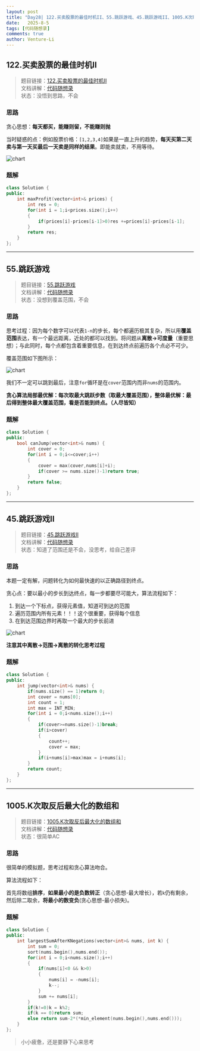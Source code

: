 ```yaml
---
layout: post
title: "Day28| 122.买卖股票的最佳时机II、55.跳跃游戏、45.跳跃游戏II、1005.K次取反后最大化的数组和"
date:   2025-8-5
tags: [代码随想录]
comments: true
author: Venture-Li
---
```


## 122.买卖股票的最佳时机II

> 题目链接：[122.买卖股票的最佳时机II](https://leetcode.cn/problems/best-time-to-buy-and-sell-stock-ii/description/)  
> 文档讲解：[代码随想录](https://www.programmercarl.com/)  
> 状态：没悟到思路，不会

### 思路

贪心思想：**每天都买，能赚则留，不能赚则抛**

当时疑惑的点：例如股票价格：`[1,2,3,4]`如果是一直上升的趋势，**每天买第二天卖与第一天买最后一天卖是同样的结果**。即能卖就卖，不用等待。

![chart](https://venture-li.github.io/images/202508052237336.png)

### 题解

```c++
class Solution {
public:
    int maxProfit(vector<int>& prices) {
        int res = 0;
        for(int i = 1;i<prices.size();i++)
        {
            if(prices[i]-prices[i-1]>0)res +=prices[i]-prices[i-1];
        }
        return res;
    }
};
```

---

## 55.跳跃游戏

> 题目链接：[55.跳跃游戏](https://leetcode.cn/problems/jump-game/description/)  
> 文档讲解：[代码随想录](https://www.programmercarl.com/)  
> 状态：没想到覆盖范围，不会

### 思路

思考过程：因为每个数字可以代表`1-n`的步长，每个都遍历极其复杂，所以用**覆盖范围**表达，有一个最远距离，近处的都可以找到。将问题从**离散->可度量**（重要思想）；与此同时，每个点都包含着重要信息，在到达终点前遍历各个点必不可少。

覆盖范围如下图所示：

![chart](https://venture-li.github.io/images/202508060010461.png)

我们不一定可以跳到最后，注意`for`循环是在`cover`范围内而非`nums`的范围内。

**贪心算法局部最优解：每次取最大跳跃步数（取最大覆盖范围），整体最优解：最后得到整体最大覆盖范围，看是否能到终点。（人尽皆知）**

### 题解

```c++
class Solution {
public:
    bool canJump(vector<int>& nums) {
        int cover = 0;
        for(int i = 0;i<=cover;i++)
        {
            cover = max(cover,nums[i]+i);
            if(cover >= nums.size()-1)return true;
        }
        return false;
    }
};
```

---

## 45.跳跃游戏II

> 题目链接：[45.跳跃游戏II](https://leetcode.cn/problems/jump-game-ii/)  
> 文档讲解：[代码随想录](https://www.programmercarl.com/)  
> 状态：知道了范围还是不会，没思考，给自己差评

### 思路

本题一定有解，问题转化为如何最快速的以正确路径到终点。

贪心点：要以最小的步长到达终点，每一步都要尽可能大，算法流程如下：

1. 到达一个下标点，获得元素值，知道可到达的范围
2. 遍历范围内所有元素！！！这个很重要，获得每个信息
3. 在到达范围边界时再取一个最大的步长前进

![chart](https://venture-li.github.io/images/202508060019937.png)

**注意其中离散->范围->离散的转化思考过程**


### 题解

```c++
class Solution {
public:
    int jump(vector<int>& nums) {
        if(nums.size() == 1)return 0;
        int cover = nums[0];
        int count = 1;
        int max = INT_MIN;
        for(int i = 0;i<nums.size();i++)
        {
            if(cover>=nums.size()-1)break;
            if(i>cover)
            {
                count++;
                cover = max;
            }
            if(i+nums[i]>max)max = i+nums[i];
        }
        return count;
    }
};
```

---

## 1005.K次取反后最大化的数组和

> 题目链接：[1005.K次取反后最大化的数组和](https://leetcode.cn/problems/maximize-sum-of-array-after-k-negations/description/)  
> 文档讲解：[代码随想录](https://www.programmercarl.com/)  
> 状态：很简单AC

### 思路

很简单的模拟题，思考过程和贪心算法吻合。

算法流程如下：

首先将数组**排序**，**如果最小的是负数转正**（贪心思想-最大增长），若`k`仍有剩余，然后除二取余，**将最小的数变负**(贪心思想-最小损失)。

### 题解

```c++
class Solution {
public:
    int largestSumAfterKNegations(vector<int>& nums, int k) {
        int sum = 0;
        sort(nums.begin(),nums.end());
        for(int i = 0;i<nums.size();i++)
        {
            if(nums[i]<0 && k>0)
            {
                nums[i] = -nums[i];
                k--;
            }
            sum += nums[i];
        }
        if(k!=0)k = k%2;
        if(k == 0)return sum;
        else return sum-2*(*min_element(nums.begin(),nums.end()));
    }
};
```

> 小小疲惫，还是要静下心来思考
